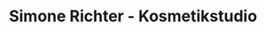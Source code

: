 ---
title: "Simone Richter - Kosmetikstudio"
url: /zwickau/simone-richter-kosmetikstudio/
shop: Kosmetik
---